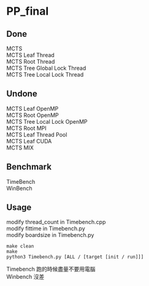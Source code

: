 # PP_final

## Done
MCTS  
MCTS Leaf Thread  
MCTS Root Thread  
MCTS Tree Global Lock Thread  
MCTS Tree Local Lock Thread  
## Undone
MCTS Leaf OpenMP  
MCTS Root OpenMP  
MCTS Tree Local Lock OpenMP  
MCTS Root MPI  
MCTS Leaf Thread Pool  
MCTS Leaf CUDA  
MCTS MIX  
## Benchmark
TimeBench  
WinBench  

## Usage
modify thread_count in Timebench.cpp  
modify fittime in Timebench.py  
modify boardsize in Timebench.py  

```shell=
make clean
make 
python3 Timebench.py [ALL / [target [init / run]]]
```

Timebench 跑的時候盡量不要用電腦  
Winbench 沒差